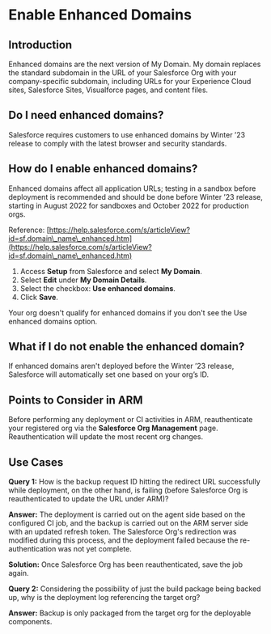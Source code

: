 # Enable Enhanced Domains

## Introduction <a href="#introduction" id="introduction"></a>

Enhanced domains are the next version of My Domain. My domain replaces the standard subdomain in the URL of your Salesforce Org with your company-specific subdomain, including URLs for your Experience Cloud sites, Salesforce Sites, Visualforce pages, and content files.

## Do I need enhanced domains? <a href="#do-i-need-enhanced-domains" id="do-i-need-enhanced-domains"></a>

Salesforce requires customers to use enhanced domains by Winter ’23 release to comply with the latest browser and security standards.

## How do I enable enhanced domains? <a href="#how-do-i-enable-enhanced-domains" id="how-do-i-enable-enhanced-domains"></a>

Enhanced domains affect all application URLs; testing in a sandbox before deployment is recommended and should be done before Winter ’23 release, starting in August 2022 for sandboxes and October 2022 for production orgs.

Reference: [https://help.salesforce.com/s/articleView?id=sf.domain\_name\_enhanced.htm](https://help.salesforce.com/s/articleView?id=sf.domain\_name\_enhanced.htm)

1. Access **Setup** from Salesforce and select **My Domain**.
2. Select **Edit** under **My Domain Details**.
3. Select the checkbox: **Use enhanced domains**.
4. Click **Save**.

Your org doesn't qualify for enhanced domains if you don't see the Use enhanced domains option.

## What if I do not enable the enhanced domain? <a href="#what-if-i-do-not-enable-the-enhanced-domain" id="what-if-i-do-not-enable-the-enhanced-domain"></a>

If enhanced domains aren't deployed before the Winter ’23 release, Salesforce will automatically set one based on your org’s ID.

## Points to Consider in ARM <a href="#points-to-consider-in-arm" id="points-to-consider-in-arm"></a>

Before performing any deployment or CI activities in ARM, reauthenticate your registered org via the **Salesforce Org Management** page. Reauthentication will update the most recent org changes.

## Use Cases <a href="#use-cases" id="use-cases"></a>

**Query 1:** How is the backup request ID hitting the redirect URL successfully while deployment, on the other hand, is failing (before Salesforce Org is reauthenticated to update the URL under ARM)?

**Answer:** The deployment is carried out on the agent side based on the configured CI job, and the backup is carried out on the ARM server side with an updated refresh token. The Salesforce Org's redirection was modified during this process, and the deployment failed because the re-authentication was not yet complete.

**Solution:** Once Salesforce Org has been reauthenticated, save the job again.



**Query 2:** Considering the possibility of just the build package being backed up, why is the deployment log referencing the target org?

**Answer:** Backup is only packaged from the target org for the deployable components.

